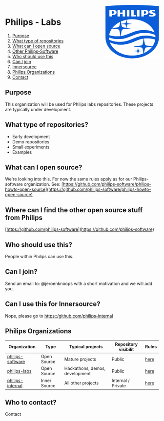 <img src="./images/Philips_logo.svg" align="right" width="175px" height="175px">

# Philips - Labs 

1. [Purpose](#purpose)
1. [What type of repositories](#repositories)
1. [What can I open source](#what)
1. [Other Philips-Software](#philips-software)
1. [Who should use this](#who)
1. [Can I join](#join)
1. [Innersource](#innersource)
1. [Philips Organizations](#philips-organizations)
1. [Contact](#contact)

<a name="purpose"></a>
## Purpose

This organization will be used for Philips labs repositories.
These projects are typically under development.

<a name="repositories"></a>
## What type of repositories?

- Early development
- Demo repositories
- Small experiments
- Examples

<a name="what"></a>
## What can I open source?

We're looking into this. For now the same rules apply as for our Philips-software organization.
See: [https://github.com/philips-software/philips-howto-open-source](https://github.com/philips-software/philips-howto-open-source)

<a name="philips-software"></a>
## Where can I find the other open source stuff from Philips

[https://github.com/philips-software](https://github.com/philips-software)

<a name="who"></a>
## Who should use this?

People within Philips can use this.

<a name="join"></a>
## Can I join?

Send an email to: @jeroenknoops with a short motivation and we will add you.

<a name="innersource"></a>
## Can I use this for Innersource?

Nope, please go to [https::/github.com/philips-internal](https://github.com/philips-internal)

<a name="philips-organizations"></a>
## Philips Organizations

| Organization      | Type         | Typical projects               | Repository visibilit | Rules  |
|-------------------|--------------|--------------------------------|----------------------|--------|
| [philips-software](https://github.com/philips-software) | Open Source  | Mature projects                | Public               | [here](https://github.com/philips-software/philips-howto-open-source) |
| [philips-labs](https://github.com/philips-labs)      | Open Source  | Hackathons, demos, development | Public               | [here](https://github.com/philips-labs/about-this-organization) |
| [philips-internal](https://github.com/philips-internal)  | Inner Source | All other projects             | Internal / Private   | [here](https://github.com/philips-internal/about-this-organization) |


<a name="contact"></a>
## Who to contact?

Contact 
